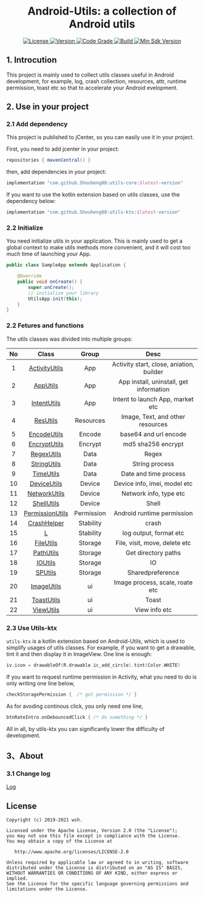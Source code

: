 <h1 align="center">Android-Utils: a collection of Android utils</h1>

<p align="center">
  <a href="http://www.apache.org/licenses/LICENSE-2.0">
    <img src="https://img.shields.io/hexpm/l/plug.svg" alt="License" />
  </a>
  <a href="https://bintray.com/beta/#/easymark/Android/utils-core?tab=overview">
    <img src="https://img.shields.io/maven-metadata/v/https/s01.oss.sonatype.org/service/local/repo_groups/public/content/com/github/Shouheng88/utils-core/maven-metadata.xml.svg" alt="Version" />
  </a>
  <a href="https://www.codacy.com/manual/Shouheng88/Android-utils?utm_source=github.com&amp;utm_medium=referral&amp;utm_content=Shouheng88/Android-utils&amp;utm_campaign=Badge_Grade">
    <img src="https://api.codacy.com/project/badge/Grade/58b18f9bf47543cbbaf4ca67bcadfc7b" alt="Code Grade"/>
  </a>
  <a href="https://travis-ci.org/Shouheng88/Android-utils">
    <img src="https://travis-ci.org/Shouheng88/Android-utils.svg?branch=master" alt="Build"/>
  </a>
    <a href="https://developer.android.com/about/versions/android-4.0.html">
    <img src="https://img.shields.io/badge/API-14%2B-blue.svg?style=flat-square" alt="Min Sdk Version" />
  </a>
</P>

## 1. Introcution

This project is mainly used to collect utils classes useful in Android development, for example, log, crash collection, resources, attr, runtime permission, toast etc so that to accelerate your Android evelopment.

## 2. Use in your project

### 2.1 Add dependency

This project is published to jCenter, so you can easily use it in your project.

First, you need to add jcenter in your project:

```gradle
repositories { mavenCentral() }
```

then, add dependencies in your project:

```gradle
implementation "com.github.Shouheng88:utils-core:$latest-version"
```

If you want to use the kotlin extension based on utils classes, use the dependency below:

```gradle
implementation "com.github.Shouheng88:utils-ktx:$latest-version"
```

### 2.2 Initialize

You need initialize utils in your application. This is mainly used to get a global context to make utils methods more convenient, and it will cost too much time of launching your App.

```java
public class SampleApp extends Application {

    @Override
    public void onCreate() {
        super.onCreate();
        // initialize your library
        UtilsApp.init(this);
    }
}
```

### 2.2 Fetures and functions

The utils classes was divided into multiple groups:

|No|Class|Group|Desc|
|:---:|:---:|:---:|:---:|
|1|[ActivityUtils](./utils/src/main/java/me/shouheng/utils/app/ActivityUtils.java)|App|Activity start, close, aniation, builder|
|2|[AppUtils](./utils/src/main/java/me/shouheng/utils/app/AppUtils.java)|App|App install, uninstall, get information
|3|[IntentUtils](./utils/src/main/java/me/shouheng/utils/app/IntentUtils.java)|App|Intent to launch App, market etc
|4|[ResUtils](./utils/src/main/java/me/shouheng/utils/app/ResUtils.java)|Resources|Image, Text, and other resources
|5|[EncodeUtils](./utils/src/main/java/me/shouheng/utils/data/EncodeUtils.java)|Encode|base64 and url encode
|6|[EncryptUtils](./utils/src/main/java/me/shouheng/utils/data/EncryptUtils.java)|Encrypt|md5 sha256 encrypt
|7|[RegexUtils](./utils/src/main/java/me/shouheng/utils/data/RegexUtils.java)|Data|Regex
|8|[StringUtils](./utils/src/main/java/me/shouheng/utils/data/StringUtils.java)|Data|String process
|9|[TimeUtils](./utils/src/main/java/me/shouheng/utils/data/TimeUtils.java)|Data|Date and time process
|10|[DeviceUtils](./utils/src/main/java/me/shouheng/utils/device/DeviceUtils.java)|Device|Device info, imei, model etc
|11|[NetworkUtils](./utils/src/main/java/me/shouheng/utils/device/NetworkUtils.java)|Device|Network info, type etc
|12|[ShellUtils](./utils/src/main/java/me/shouheng/utils/device/ShellUtils.java)|Device|Shell
|13|[PermissionUtils](./utils/src/main/java/me/shouheng/utils/permission/PermissionUtils.java)|Permission|Android runtime permission
|14|[CrashHelper](./utils/src/main/java/me/shouheng/utils/stability/CrashHelper.java)|Stability|crash
|15|[L](./utils/src/main/java/me/shouheng/utils/stability/L.java)|Stability|log output, format etc
|16|[FileUtils](./utils/src/main/java/me/shouheng/utils/store/FileUtils.java)|Storage|File, visit, move, delete etc
|17|[PathUtils](./utils/src/main/java/me/shouheng/utils/store/PathUtils.java)|Storage|Get directory paths
|18|[IOUtils](./utils/src/main/java/me/shouheng/utils/store/IOUtils.java)|Storage|IO|
|19|[SPUtils](./utils/src/main/java/me/shouheng/utils/store/SPUtils.java)|Storage|Sharedpreference|
|20|[ImageUtils](./utils/src/main/java/me/shouheng/utils/ui/ImageUtils.java)|ui|Image process, scale, roate etc|
|21|[ToastUtils](./utils/src/main/java/me/shouheng/utils/ui/ToastUtils.java)|ui|Toast|
|22|[ViewUtils](./utils/src/main/java/me/shouheng/utils/ui/ViewUtils.java)|ui|View info etc|

### 2.3 Use Utils-ktx

`utils-ktx` is a kotlin extension based on Android-Utils, which is used to simplify usages of utils classes. For example, if you want to get a drawable, tint it and then display it in ImageView. One line is enough:

```kotlin
iv.icon = drawableOf(R.drawable.ic_add_circle).tint(Color.WHITE)
```

If you want to request runtime permission in Activity, what you need to do is only writing one line below,

```kotlin
checkStoragePermission {  /* got permission */ }
```

As for avoding continous click, you only need one line, 

```kotlin
btnRateIntro.onDebouncedClick { /* do something */ }
```

All in all, by utils-ktx you can significantly lower the difficulty of development.

## 3、About

### 3.1 Change log

[Log](CHANGELOG.md)

## License

```
Copyright (c) 2019-2021 wsh.

Licensed under the Apache License, Version 2.0 (the "License");
you may not use this file except in compliance with the License.
You may obtain a copy of the License at

   http://www.apache.org/licenses/LICENSE-2.0

Unless required by applicable law or agreed to in writing, software
distributed under the License is distributed on an "AS IS" BASIS,
WITHOUT WARRANTIES OR CONDITIONS OF ANY KIND, either express or implied.
See the License for the specific language governing permissions and
limitations under the License.
```

